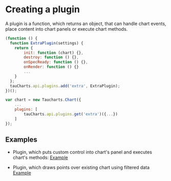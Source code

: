 # Creating a plugin

A plugin is a function, which returns an object, that can handle chart events, place content into chart panels or execute chart methods.
``` javascript
(function () {
  function ExtraPlugin(settings) {
    return {
        init: function (chart) {},
        destroy: function () {},
        onSpecReady: function () {},
        onRender: function () {}
        ...
    }
  };
  tauCharts.api.plugins.add('extra', ExtraPlugin);
})();

var chart = new Taucharts.Chart({
    ...
    plugins: [
        tauCharts.api.plugins.get('extra')({...})
    ]
});
```

## Examples

- Plugin, which puts custom control into chart's panel and executes chart's methods:
[Example](https://jsfiddle.net/6mdLrj6o/27/)

- Plugin, which draws points over existing chart using filtered data
[Example](https://jsfiddle.net/wyohpa4a/)
